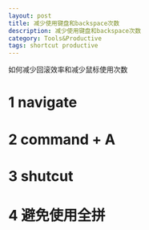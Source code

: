 ```yaml
---
layout: post
title: 减少使用键盘和backspace次数
description: 减少使用键盘和backspace次数
category: Tools&Productive
tags: shortcut productive
---
```


如何减少回滚效率和减少鼠标使用次数

# 1 navigate

# 2 command + A

# 3 shutcut

# 4 避免使用全拼
